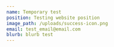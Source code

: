 ```yaml
---
name: Temporary test
position: Testing website position
image_path: /uploads/success-icon.png
email: test_email@email.com
blurb: blurb test
---
```

